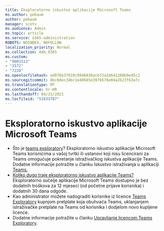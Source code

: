 ```yaml
---
title: Eksploratorno iskustvo aplikacije Microsoft Teams
ms.author: pebaum
author: pebaum
manager: scotv
ms.audience: Admin
ms.topic: article
ms.service: o365-administration
ROBOTS: NOINDEX, NOFOLLOW
localization_priority: Normal
ms.collection: Adm_O365
ms.custom:
- "9001513"
- "3572"
- "7228"
ms.openlocfilehash: ed076b37010c9946838acbf2a2d641200b9ed5c2
ms.sourcegitcommit: 8bc60ec34bc1e40685e3976576e04a2623f63a7c
ms.translationtype: MT
ms.contentlocale: hr-HR
ms.lasthandoff: 04/15/2021
ms.locfileid: "51833787"
---
```

# <a name="microsoft-teams-exploratory-experience"></a>Eksploratorno iskustvo aplikacije Microsoft Teams

- Što je [teams exploratory](https://docs.microsoft.com/microsoftteams/teams-exploratory)? Eksploratorno iskustvo aplikacije Microsoft Teams korisnicima u vašoj tvrtki ili ustanovi koji nisu licencirani za Teams omogućuje pokretanje istraživačkog iskustva aplikacije Teams. Dodatne informacije potražite u članku Iskustvo istraživanja u aplikaciji [Teams.](https://docs.microsoft.com/microsoftteams/teams-exploratory#whats-in-the-teams-exploratory-experience)
- [Koliko dugo traje eksploratorno iskustvo aplikacije Teams?](https://docs.microsoft.com/microsoftteams/teams-exploratory#how-long-does-the-teams-exploratory-experience-last) Eksploratorno sučelje aplikacije Microsoft Teams dostupno je bez dodatnih troškova za 12 mjeseci (od početne prijave korisnika) i dodatnih 30 dana odgode.
- Kao administrator možete nadograditi korisnike iz licence [Teams Exploratory](https://docs.microsoft.com/microsoftteams/teams-exploratory#upgrade-users-from-the-teams-exploratory-license) kupnjom pretplate koja obuhvaća Teams, uklanjanjem istraživačke pretplate na Teams od korisnika i dodjelom novo kupljene licence.
- Dodatne informacije potražite u članku [Upravljanje licencom Teams Exploratory](https://docs.microsoft.com/microsoftteams/teams-exploratory).
